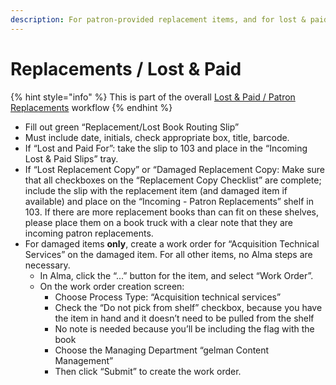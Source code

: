```yaml
---
description: For patron-provided replacement items, and for lost & paid items.
---
```


# Replacements / Lost & Paid

{% hint style="info" %}
This is part of the overall [Lost & Paid / Patron Replacements](../../reference/workflow-overviews/lost-and-paid-patron-replacements-overview.md) workflow
{% endhint %}

* Fill out green “Replacement/Lost Book Routing Slip”
* Must include date, initials, check appropriate box, title, barcode.
* If “Lost and Paid For”: take the slip to 103 and place in the “Incoming Lost & Paid Slips” tray.
* If “Lost Replacement Copy” or “Damaged Replacement Copy: Make sure that all checkboxes on the “Replacement Copy Checklist” are complete; include the slip with the replacement item (and damaged item if available) and place on the “Incoming - Patron Replacements” shelf in 103. If there are more replacement books than can fit on these shelves, please place them on a book truck with a clear note that they are incoming patron replacements.
* For damaged items **only**, create a work order for “Acquisition Technical Services” on the damaged item. For all other items, no Alma steps are necessary.
  * In Alma, click the “...” button for the item, and select “Work Order”.
  * On the work order creation screen:
    * Choose Process Type: “Acquisition technical services”
    * Check the “Do not pick from shelf” checkbox, because you have the item in hand and it doesn’t need to be pulled from the shelf
    * No note is needed because you’ll be including the flag with the book
    * Choose the Managing Department “gelman Content Management”
    * Then click “Submit” to create the work order.



